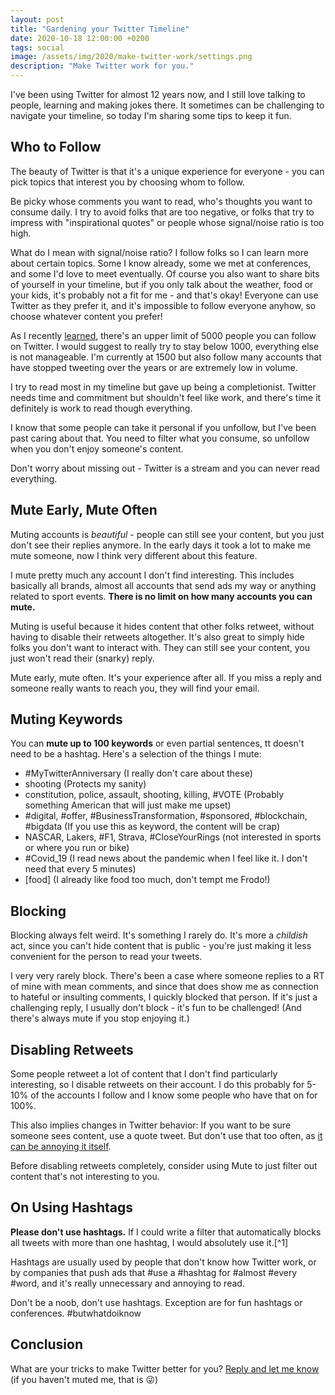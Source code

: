 ```yaml
---
layout: post
title: "Gardening your Twitter Timeline"
date: 2020-10-18 12:00:00 +0200
tags: social
image: /assets/img/2020/make-twitter-work/settings.png
description: "Make Twitter work for you."
---
```


<style type="text/css">
div.post-content > img:first-child { display:none; }
</style>

I've been using Twitter for almost 12 years now, and I still love talking to people, learning and making jokes there. It sometimes can be challenging to navigate your timeline, so today I'm sharing some tips to keep it fun.

## Who to Follow

The beauty of Twitter is that it's a unique experience for everyone - you can pick topics that interest you by choosing whom to follow. 

Be picky whose comments you want to read, who's thoughts you want to consume daily. I try to avoid folks that are too negative, or folks that try to impress with "inspirational quotes" or people whose signal/noise ratio is too high.

What do I mean with signal/noise ratio? I follow folks so I can learn more about certain topics. Some I know already, some we met at conferences, and some I'd love to meet eventually. Of course you also want to share bits of yourself in your timeline, but if you only talk about the weather, food or your kids, it's probably not a fit for me - and that's okay! Everyone can use Twitter as they prefer it, and it's impossible to follow everyone anyhow, so choose whatever content you prefer!

As I recently [learned](https://twitter.com/ndbroadbent/status/1317522304008556545?s=21), there's an upper limit of 5000 people you can follow on Twitter. I would suggest to really try to stay below 1000, everything else is not manageable. I'm currently at 1500 but also follow many accounts that have stopped tweeting over the years or are extremely low in volume.

I try to read most in my timeline but gave up being a completionist. Twitter needs time and commitment but shouldn't feel like work, and there's time it definitely is work to read though everything.

I know that some people can take it personal if you unfollow, but I've been past caring about that. You need to filter what you consume, so unfollow when you don't enjoy someone's content.

Don't worry about missing out - Twitter is a stream and you can never read everything.

## Mute Early, Mute Often

Muting accounts is *beautiful* - people can still see your content, but you just don't see their replies anymore. In the early days it took a lot to make me mute someone, now I think very different about this feature.

I mute pretty much any account I don't find interesting. This includes basically all brands, almost all accounts that send ads my way or anything related to sport events. **There is no limit on how many accounts you can mute.**

Muting is useful because it hides content that other folks retweet, without having to disable their retweets altogether. It's also great to simply hide folks you don't want to interact with. They can still see your content, you just won't read their (snarky) reply.

Mute early, mute often. It's your experience after all. If you miss a reply and someone really wants to reach you, they will find your email.

## Muting Keywords

You can **mute up to 100 keywords** or even partial sentences, tt doesn't need to be a hashtag. Here's a selection of the things I mute:

- #MyTwitterAnniversary (I really don't care about these)
- shooting (Protects my sanity)
- constitution, police, assault, shooting, killing, #VOTE (Probably something American that will just make me upset)
- #digital, #offer, #BusinessTransformation, #sponsored, #blockchain, #bigdata (If you use this as keyword, the content will be crap)
- NASCAR, Lakers, #F1, Strava, #CloseYourRings (not interested in sports or where you run or bike)
- #Covid_19 (I read news about the pandemic when I feel like it. I don't need that every 5 minutes)
- [food] (I already like food too much, don't tempt me Frodo!)

## Blocking

Blocking always felt weird. It's something I rarely do. It's more a *childish* act, since you can't hide content that is public - you're just making it less convenient for the person to read your tweets.

I very very rarely block. There's been a case where someone replies to a RT of mine with mean comments, and since that does show me as connection to hateful or insulting comments, I quickly blocked that person. If it's just a challenging reply, I  usually don't block - it's fun to be challenged! (And there's always mute if you stop enjoying it.)

## Disabling Retweets

Some people retweet a lot of content that I don't find particularly interesting, so I disable retweets on their account. I do this probably for 5-10% of the accounts I follow and I know some people who have that on for 100%.

This also implies changes in Twitter behavior: If you want to be sure someone sees content, use a quote tweet. But don't use that too often, as [it can be annoying it itself](https://twitter.com/NeoNacho/status/1313595333159469056).

Before disabling retweets completely, consider using Mute to just filter out content that's not interesting to you.

## On Using Hashtags

**Please don't use hashtags.** If I could write a filter that automatically blocks all tweets with more than one hashtag, I would absolutely use it.[^1]

Hashtags are usually used by people that don't know how Twitter work, or by companies that push ads that #use a #hashtag for #almost #every #word, and it's really unnecessary and annoying to read.

Don't be a noob, don't use hashtags. Exception are for fun hashtags or conferences. #butwhatdoiknow

## Conclusion

What are your tricks to make Twitter better for you? [Reply and let me know](https://twitter.com/steipete) (if you haven't muted me, that is 😜)